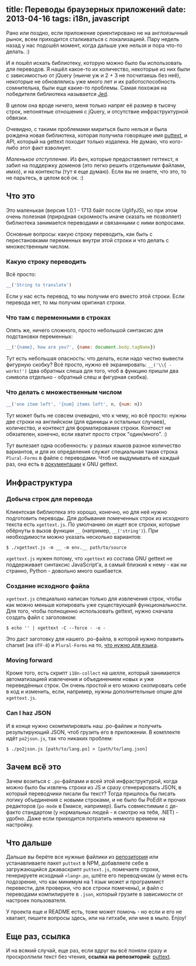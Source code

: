 title: Переводы браузерных приложений
date: 2013-04-16
tags: i18n, javascript
----

Рано или поздно, если приложение ориентировано не на англоязычный рынок, всем
приходится сталкиваться с локализацией. Пару недель назад у нас подошëл момент,
когда дальше уже нельзя и пора что-то делать. :)

И я пошëл искать библиотеку, которую можно было бы использовать для переводов. Я
нашëл какое-то их количество, некоторые из них были с зависимостью от jQuery
(нынче уж и 2 + 3 не посчитаешь без неë), некоторые не обновлялись уже много лет
и их работоспособность сомнительна, были еще какие-то проблемы. Самая похожая на
победителя библиотека называется [Jed](http://slexaxton.github.io/Jed/).

В целом она вроде ничего, меня только напряг еë размер в тысячу строк,
непонятные отношения с jQuery, и отсутствие инфраструктурной обвязки.

Очевидно, с такими проблемами мириться было нельзя и была рождена новая
библиотека, которая получила говорящее имя
[puttext](https://github.com/socialabs/puttext), и API, который на gettext
походит только издалека. Не думаю, что кого-либо этот факт взволнует.

*Маленькое отступление*. Из фич, которые предоставляет геттекст, я забил на
поддержку доменов (это легко решить отдельными файлами, имхо), и на контексты
(тут я еще думаю). Если вы не знаете, что это, то не парьтесь, в целом всë
ок. :)

## Что это

Это маленькая (версия 1.0.1 - 1713 байт после UglifyJS), но при этом очень
полезная (природная скромность иначе сказать не позволяет) библиотека занимается
переводами и связанными с ними вопросами.

Основные вопросы: какую строку переводить, как быть с перестановками переменных
внутри этой строки и что делать с множественным числом.

### Какую строку переводить

Всë просто:

```javascript
__('String to translate')
```

Если у нас есть перевод, то мы получим его вместо этой строки. Если перевода
нет, то мы получим оригинал строки.

### Что там с переменными в строках

Опять же, ничего сложного, просто небольшой синтаксис для подстановки
переменных:

```javascript
__('{name}, how are you?', {name: document.body.tagName})
```

Тут есть небольшая опасность: что делать, если надо честно вывести фигурную
скобку? Всë просто, нужно еë экранировать: `__('\\{ - works!')` (два обратных
слеша для того, чтоб в функцию пришли два символа отдельно - обратный слеш и
фигурная скобка).

### Что делать с множественным числом

```javascript
__('one item left', '{num} items left', n, {num: n})
```

Тут может быть не совсем очевидно, что к чему, но всë просто: нужны две строки
на английском (для единицы и остальных случаев), количество, и контекст для
форматирования строки. Контекст не обязателен, конечно, если хватит просто строк
"один/много". :)

Тут вылезает одна особенность: у разных языков разное количество вариантов, и
для их определения служит специальная такая строка `Plural-Forms` в файле с
переводами. Чтоб не выдумывать еë каждый раз, она есть в [документации][1] к GNU
gettext.

[1]: http://www.gnu.org/software/gettext/manual/html_node/Plural-forms.html

## Инфраструктура

### Добыча строк для перевода

Клиентская библиотека это хорошо, конечно, но для неë нужно подготовить
переводы. Для добывания помеченных строк из исходного текста есть
`xgettext.js`. По умолчанию он ищет все строки, которые обëрнуты в вызов функции
`__` (например, `__('string')`). При необходимости можно указать несколько
вариантов:

```shell
$ ./xgettext.js -m __ -m env.__ path/to/source
```

`xgettext.js` нужен потому, что `xgettext` из состава GNU gettext не
поддерживает синтаксис JavaScript'а, а самый близкий к нему - как ни странно,
Python - довольно много ошибается.

### Создание исходного файла

`xgettext.js` специально написан только для извлечения строк, чтобы как можно
меньше копировать уже существующей функциональности. Для того, чтобы полноценно
использовать gettext, нужно сначала создать файл с заголовком:

```shell
$ echo '' | xgettext -C --force - -o -
```

Это даст заготовку для нашего .po-файла, в которой нужно поправить charset (на
`UTF-8`) и `Plural-Forms` на то, [что нужно для языка][1].

### Moving forward

Кроме того, есть скрипт `i18n-collect` на шелле, который занимается
автоматизацией извлечения и объединением новых и уже переведëнных строк. Он
очень простой и его можно скопировать себе в код и изменить, если, например,
нужны дополнительные опции для `xgettext.js`.

### Can I haz JSON

И в конце нужно скомпилировать наш .po-файлик и получить результирующий JSON,
чтоб грузить его в приложении. В комплекте идëт `po2json.js`, так что никаких
проблем:

```shell
$ ./po2json.js [path/to/lang.po] > [path/to/lang.json]
```

## Зачем всë это

Зачем возиться с `.po`-файлами и всей этой инфраструктурой, когда можно было бы
извлечь строки из JS и сразу сгенерировать JSON, в который переводчики писали бы
текст? Тогда пришлось бы писать логику объединения с новыми строками, и не было
бы PoEdit и прочих редакторов (`po-mode` в Емаксе, например). Быть совместимым с
де-факто стандартом (у нормальных людей - я смотрю на тебя, .NET) - удобно. Даже
если приходится потратить немного времени на настройку.

## Что дальше

Дальше вы берëте все нужные файлики из [репозитория][puttext] или устанавливаете
пакет `puttext` в NPM, добавляете себе в загружающийся джаваскрипт `puttext.js`,
помечаете строки, генерируете исходный `<lang>.po`, шлëте его переводчикам (у
меня есть подозрение, что как минимум на 1 язык может и программист перевести,
для проверки, что все строки помечены), и файл с переводами компилируете в
`.json`, который грузите в зависимости от настроек пользователя.

У проекта еще и README есть, тоже может помочь - но если и его не хватает,
пишите вопросы здесь, или на гитхабе, или мне в мыло. Enjoy!

## Еще раз, ссылка

И на всякий случай, еще раз, если вдруг вы всë поняли сразу и проскроллили текст
без чтения, **ссылка на репозиторий**: [puttext][].

[puttext]: https://github.com/socialabs/puttext
